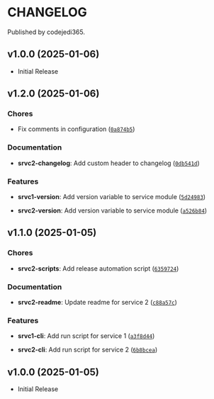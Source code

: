 # CHANGELOG

Published by codejedi365.

<!-- version list -->

## v1.0.0 (2025-01-06)

- Initial Release

## v1.2.0 (2025-01-06)

### Chores

- Fix comments in configuration ([`0a874b5`](https://github.com/codejedi365/psr-monorepo-poweralpha/commit/0a874b5b7a86f5c10b0403d670457d895c1411ea))

### Documentation

- **srvc2-changelog**: Add custom header to changelog ([`0db541d`](https://github.com/codejedi365/psr-monorepo-poweralpha/commit/0db541df59f18f0c14f55562a83e4af9be5e40c9))

### Features

- **srvc1-version**: Add version variable to service module ([`5d24983`](https://github.com/codejedi365/psr-monorepo-poweralpha/commit/5d24983d88b76e2d1c51706bb1fd5c24f66baf88))

- **srvc2-version**: Add version variable to service module ([`a526b84`](https://github.com/codejedi365/psr-monorepo-poweralpha/commit/a526b84af2e2138abd2545b04cf5bb331bf20079))


## v1.1.0 (2025-01-05)

### Chores

- **srvc2-scripts**: Add release automation script ([`6359724`](https://github.com/codejedi365/psr-monorepo-poweralpha/commit/635972414dc98ace403bf39a279bd629a3518726))

### Documentation

- **srvc2-readme**: Update readme for service 2 ([`c88a57c`](https://github.com/codejedi365/psr-monorepo-poweralpha/commit/c88a57c1593725080a9dd05dfd68096cd0d49777))

### Features

- **srvc1-cli**: Add run script for service 1 ([`a3f8d44`](https://github.com/codejedi365/psr-monorepo-poweralpha/commit/a3f8d44c89450c52088e3f8603829c6326b938b5))

- **srvc2-cli**: Add run script for service 2 ([`6b8bcea`](https://github.com/codejedi365/psr-monorepo-poweralpha/commit/6b8bcea3bfb4f53cd243147d4bccd5d39b980584))


## v1.0.0 (2025-01-05)

- Initial Release
